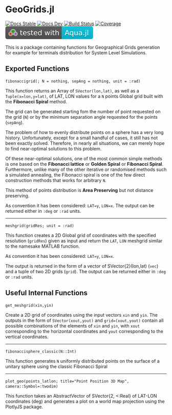 # GeoGrids.jl

[![Docs Stable](https://img.shields.io/badge/docs-stable-blue.svg)](https://tec-esc-tools.io.esa.int/SatelliteOrbitPropagation.jl/stable)
[![Docs Dev](https://img.shields.io/badge/docs-dev-blue.svg)](https://tec-esc-tools.io.esa.int/SatelliteOrbitPropagation.jl/dev)
[![Build Status](https://gitlab.esa.int/tec-esc-tools/SatelliteOrbitPropagation.jl/badges/main/pipeline.svg)](https://gitlab.esa.int/tec-esc-tools/SatelliteOrbitPropagation.jl/pipelines)
[![Coverage](https://gitlab.esa.int/tec-esc-tools/SatelliteOrbitPropagation.jl/badges/main/coverage.svg)](https://gitlab.esa.int/tec-esc-tools/SatelliteOrbitPropagation.jl/commits/main)
[![Aqua QA](https://raw.githubusercontent.com/JuliaTesting/Aqua.jl/master/badge.svg)](https://github.com/JuliaTesting/Aqua.jl)

This is a package containing functions for Geographical Grids generation for example for terminals distribution for System Level Simulations.

## Exported Functions

    fibonaccigrid(; N = nothing, sepAng = nothing, unit = :rad)

This function returns an Array of `SVector(lon,lat)`, as well as a `Tuple(x=lon,y=lat)`, of LAT, LON values for a `N` points Global grid built with the **Fibonacci Spiral** method.

The grid can be generated starting fom the number of point requested on the grid (`N`) or by the minimum separation angle requested for the points (`sepAng`).


The problem of how to evenly distribute points on a sphere has a very long history. Unfortunately, except for a small handful of cases, it still has not been exactly solved. Therefore, in nearly all situations, we can merely hope to find near-optimal solutions to this problem.

Of these near-optimal solutions, one of the most common simple methods is one based on the **Fibonacci lattice** or **Golden Spiral** or **Fibonacci Spiral**. Furthermore, unlike many of the other iterative or randomised methods such a simulated annealing, the Fibonacci spiral is one of the few direct construction methods that works for arbitrary `N`.

This method of points distribution is **Area Preserving** but not distance preserving.

As convention it has been considered: `LAT=y`, `LON=x`. The output can be returned either in `:deg` or `:rad` units.

---

	meshgrid(gridRes; unit = :rad)

This function creates a 2D Global grid of coordinates with the specified resolution (`gridRes`) given as input and return the `LAT`, `LON` meshgrid similar to the namesake MATLAB function.

As convention it has been considered: `LAT=y`, `LON=x`.

The output is returned in the form of a vector of SVector{2}(lon,lat) (`vec`) and a tuple of two 2D grids (`grid`). The output can be returned either in `:deg` or `:rad` units.

## Useful Internal Functions

    get_meshgrid(xin,yin)

Create a 2D grid of coordinates using the input vectors `xin` and `yin`.
The outputs in the form of `SVector(xout,yout)` and `grid=(xout,yout)` contain all possible combinations of the elements of `xin` and `yin`, with `xout` corresponding to the horizontal coordinates and `yout` corresponding to the vertical coordinates.

---

    fibonaccisphere_classic(N::Int)
	
This function generates `N` uniformly distributed points on the surface of a unitary sphere using the classic Fibonacci Spiral

---

    plot_geo(points_latlon; title="Point Position 3D Map", camera::Symbol=:twodim)

This function takes an AbstractVector of SVector{2, <:Real} of LAT-LON coordinates (deg) and generates a plot on a world map projection using the PlotlyJS package.
